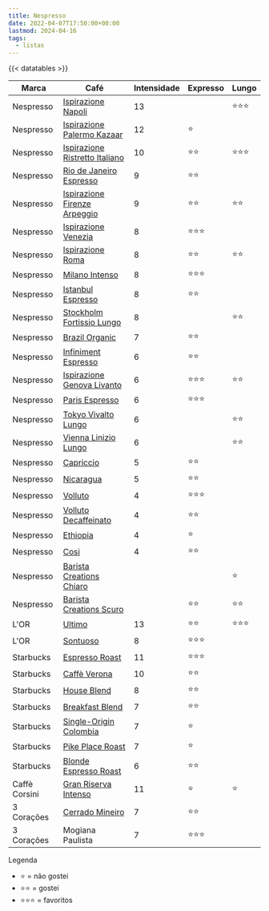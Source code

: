 ```yaml
---
title: Nespresso
date: 2022-04-07T17:50:00+00:00
lastmod: 2024-04-16
tags:
  - listas
---
```

{{< datatables >}}

| Marca         | Café                                                                                                                                                  | Intensidade | Expresso           | Lungo              |
| ------------- | ----------------------------------------------------------------------------------------------------------------------------------------------------- | ----------- | ------------------ | ------------------ |
| Nespresso     | [Ispirazione Napoli](https://www.nespresso.com/br/pt/order/capsules/original/capsulas-cafe-ispirazione-napoli)                                        | 13          |                    | ⭐⭐⭐                |
| Nespresso     | [Ispirazione Palermo Kazaar](https://www.nespresso.com/br/pt/order/capsules/original/capsulas-cafe-ispirazione-palermo-kazaar)                        | 12          | ⭐             |                    |
| Nespresso     | [Ispirazione Ristretto Italiano](https://www.nespresso.com/br/pt/order/capsules/original/capsulas-cafe-ispirazione-ristretto-italiano)                | 10          | ⭐⭐       | ⭐⭐⭐ |
| Nespresso     | [Rio de Janeiro Espresso](https://www.nespresso.com/br/en/order/capsules/original/rio-de-janeiro-espresso-coffee)                                     | 9           | ⭐⭐       |                    |
| Nespresso     | [Ispirazione Firenze Arpeggio](https://www.nespresso.com/br/pt/order/capsules/original/capsulas-cafe-ispirazione-firenze-arpeggio)                    | 9           | ⭐⭐       | ⭐⭐       |
| Nespresso     | [Ispirazione Venezia](https://www.nespresso.com/br/en/order/capsules/original/ispirazione-venezia-coffee-capsule)                                     | 8           | ⭐⭐⭐ |                    |
| Nespresso     | [Ispirazione Roma](https://www.nespresso.com/br/pt/order/capsules/original/capsulas-cafe-ispirazione-roma)                                            | 8           | ⭐⭐       | ⭐⭐       |
| Nespresso     | [Milano Intenso](https://www.nespresso.com/br/en/order/capsules/original/ispirazione-milano-intenso-coffee-capsule)                                   | 8           | ⭐⭐⭐ |                    |
| Nespresso     | [Istanbul Espresso](https://www.nespresso.com/br/pt/order/capsules/original/cafe-espresso-istanbul)                                                   | 8           | ⭐⭐       |                    |
| Nespresso     | [Stockholm Fortissio Lungo](https://www.nespresso.com/br/pt/order/capsules/original/capsulas-cafe-stockholm-fortissio-lungo)                          | 8           |                    | ⭐⭐       |
| Nespresso     | [Brazil Organic](https://www.nespresso.com/br/pt/order/capsules/original/capsulas-cafe-nespresso-brazil-organic)                                      | 7           | ⭐⭐       |                    |
| Nespresso     | [Infiniment Espresso](https://www.nespresso.com/br/en/order/capsules/original/infiniment-espresso-limited-edition-coffee-pods)                        | 6           | ⭐⭐       |                    |
| Nespresso     | [Ispirazione Genova Livanto](https://www.nespresso.com/br/pt/order/capsules/original/capsulas-cafe-ispirazione-genova-livanto)                        | 6           | ⭐⭐⭐ | ⭐⭐       |
| Nespresso     | [Paris Espresso](https://www.nespresso.com/br/pt/order/capsules/original/cafe-espresso-paris)                                                         | 6           | ⭐⭐⭐ |                    |
| Nespresso     | [Tokyo Vivalto Lungo](https://www.nespresso.com/br/pt/order/capsules/original/capsulas-cafe-tokyo-vivalto-lungo)                                      | 6           |                    | ⭐⭐       |
| Nespresso     | [Vienna Linizio Lungo](https://www.nespresso.com/br/pt/order/capsules/original/capsulas-cafe-vienna-linizio-lungo)                                    | 6           |                    | ⭐⭐       |
| Nespresso     | [Capriccio](https://www.nespresso.com/br/pt/order/capsules/original/capsulas-cafe-espresso-comprar-capriccio-intensidade-5)                           | 5           | ⭐⭐       |                    |
| Nespresso     | [Nicaragua](https://www.nespresso.com/br/en/order/capsules/original/buy-coffee-capsules-master-origin-nicaragua-intensity-5)                          | 5           | ⭐⭐       |                    |
| Nespresso     | [Volluto](https://www.nespresso.com/br/pt/order/capsules/original/capsulas-cafe-espresso-comprar-volluto-intensidade-4)                               | 4           | ⭐⭐⭐ |                    |
| Nespresso     | [Volluto Decaffeinato](https://www.nespresso.com/br/pt/order/capsules/original/capsulas-cafe-descafeinado-comprar-volluto-decaffeinato-intensidade-4) | 4           | ⭐⭐       |                    |
| Nespresso     | [Ethiopia](https://www.nespresso.com/br/pt/order/capsules/original/capsulas-cafe-secagem-natural-ethiopia)                                            | 4           | ⭐             |                    |
| Nespresso     | [Cosi](https://www.nespresso.com/br/pt/order/capsules/original/capsulas-cafe-espresso-comprar-cosi-intensidade-4)                                     | 4           | ⭐⭐       |                    |
| Nespresso     | [Barista Creations Chiaro](https://www.nespresso.com/br/pt/order/capsules/original/comprar-nespresso-barista-creations-capsula-cafe-chiaro)           |             |                    | ⭐             |
| Nespresso     | [Barista Creations Scuro](https://www.nespresso.com/br/pt/order/capsules/original/comprar-nespresso-barista-creations-capsula-cafe-scuro)             |             | ⭐⭐       | ⭐⭐       |
| L'OR          | [Ultimo](https://www.cafelor.com.br/capsula-de-cafe-l-or-ultimo-10-un/p)                                                                              | 13          | ⭐⭐       | ⭐⭐⭐ |
| L'OR          | [Sontuoso](https://www.cafelor.com.br/capsulas-cafe-l-or-sontuoso-10-un/p)                                                                            | 8           | ⭐⭐⭐ |                    |
| Starbucks     | [Espresso Roast](https://www.starbucksathome.com/br/espresso-roast-nespresso/p)                                                                       | 11          | ⭐⭐⭐ |                    |
| Starbucks     | [Caffè Verona](https://www.starbucksathome.com/br/caffe-verona-nespresso/p)                                                                           | 10          | ⭐⭐       |                    |
| Starbucks     | [House Blend](https://www.starbucksathome.com/br/house-blend-nespresso/p)                                                                             | 8           | ⭐⭐       |                    |
| Starbucks     | [Breakfast Blend](https://www.starbucksathome.com/br/cafes/starbucks-breakfast-blend-nespresso/p)                                                     | 7           | ⭐⭐       |                    |
| Starbucks     | [Single-Origin Colombia](https://www.starbucksathome.com/br/starbucks-single-origen-colombia-nespresso/p)                                             | 7           | ⭐             |                    |
| Starbucks     | [Pike Place Roast](https://www.starbucksathome.com/br/pike-place-roast-nespresso/p)                                                                   | 7           | ⭐             |                    |
| Starbucks     | [Blonde Espresso Roast](https://www.starbucksathome.com/br/starbucks-blonde-roast/p)                                                                  | 6           | ⭐⭐       |                    |
| Caffè Corsini | [Gran Riserva Intenso](https://www.caffecorsini.com/it/prodotto/2398/MBYXEKGE/capsule-compatibili-nespresso-gran-riserva-intenso-10-pezzi)            | 11          | ⭐             | ⭐             |
| 3 Corações    | [Cerrado Mineiro](https://www.cafe3coracoes.com.br/nossos-produtos/capsulas/compativeis/espresso-cerrado-mineiro/)                                    | 7           | ⭐⭐       |                    |
| 3 Corações    | Mogiana Paulista                                                                                                                                      | 7           | ⭐⭐⭐ |                    |


Legenda
- ⭐ = não gostei
- ⭐⭐ = gostei
- ⭐⭐⭐ = favoritos
